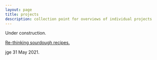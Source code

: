 ```yaml
---
layout: page
title: projects
description: collection point for overviews of individual projects
---
```


Under construction.

[Re-thinking sourdough recipes.](baking.html)

<!---
Currently in preparation are writeups on ongoing theoretical and computational projects related to the internal composition of neutron stars, magnetic field generation and time-variability in plasmas, and analyses and interpretation of uniquely American socio-economic questions.
-->




jge 31 May 2021.
